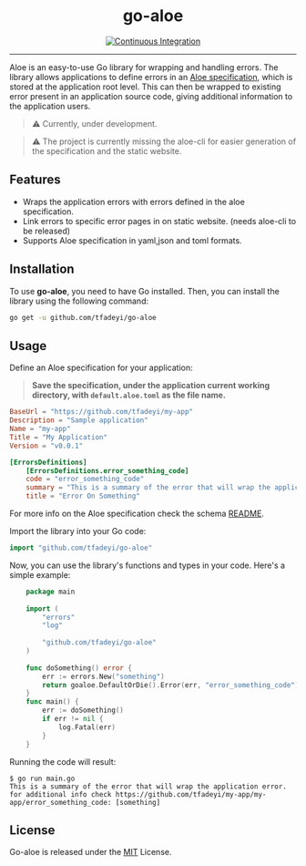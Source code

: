 <div align="center">

# go-aloe
[![Continuous Integration](https://img.shields.io/github/actions/workflow/status/tfadeyi/go-aloe/ci.yml?branch=main&style=flat-square)](https://github.com/tfadeyi/go-aloe/actions/workflows/ci.yml)

</div>

---

Aloe is an easy-to-use Go library for wrapping and handling errors. The library allows applications to define errors
in an [Aloe specification](schema/README.md), which is stored at the application root level.
This can then be wrapped to existing error present in an application source code, giving additional information to
the application users.

> ⚠ Currently, under development.

> ⚠ The project is currently missing the aloe-cli for easier generation of the specification and the static website.  

## Features

- Wraps the application errors with errors defined in the aloe specification.
- Link errors to specific error pages in on static website. (needs aloe-cli to be released) 
- Supports Aloe specification in yaml,json and toml formats.

## Installation

To use **go-aloe**, you need to have Go installed. Then, you can install the library using the following command:

```bash
go get -u github.com/tfadeyi/go-aloe
```

## Usage
Define an Aloe specification for your application:
>**Save the specification, under the application current working directory, with `default.aloe.toml` as the file name.**

```toml
BaseUrl = "https://github.com/tfadeyi/my-app"
Description = "Sample application"
Name = "my-app"
Title = "My Application"
Version = "v0.0.1"

[ErrorsDefinitions]
    [ErrorsDefinitions.error_something_code]
    code = "error_something_code"
    summary = "This is a summary of the error that will wrap the application error."
    title = "Error On Something"
```

For more info on the Aloe specification check the schema [README](schema/README.md).

Import the library into your Go code:

```go
import "github.com/tfadeyi/go-aloe"
```

Now, you can use the library's functions and types in your code. Here's a simple example:

```go
    package main
    
    import (
        "errors"
        "log"
    
        "github.com/tfadeyi/go-aloe"
    )
    
    func doSomething() error {
        err := errors.New("something")
        return goaloe.DefaultOrDie().Error(err, "error_something_code")
    }
    func main() {
        err := doSomething()
        if err != nil {
            log.Fatal(err)
        }
    }
```

Running the code will result:

```text
$ go run main.go
This is a summary of the error that will wrap the application error.
for additional info check https://github.com/tfadeyi/my-app/my-app/error_something_code: [something]
```

## License
Go-aloe is released under the [MIT](./LICENSE) License.
